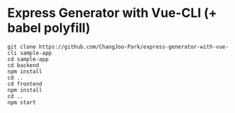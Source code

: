 # Express Generator with Vue-CLI (+ babel polyfill)

```
git clone https://github.com/ChangJoo-Park/express-generator-with-vue-cli sample-app
cd sample-app
cd backend 
npm install 
cd ..
cd frontend
npm install
cd ..
npm start
```
